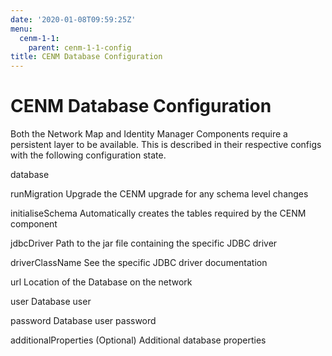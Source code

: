 ```yaml
---
date: '2020-01-08T09:59:25Z'
menu:
  cenm-1-1:
    parent: cenm-1-1-config
title: CENM Database Configuration
---
```



# CENM Database Configuration

Both the Network Map and Identity Manager Components require a persistent layer to be available. This is described in
            their respective configs with the following configuration state.



database


runMigration
Upgrade the CENM upgrade for any schema level changes


initialiseSchema
Automatically creates the tables required by the CENM component


jdbcDriver
Path to the jar file containing the specific JDBC driver


driverClassName
See the specific JDBC driver documentation


url
Location of the Database on the network


user
Database user


password
Database user password


additionalProperties
(Optional) Additional database properties


